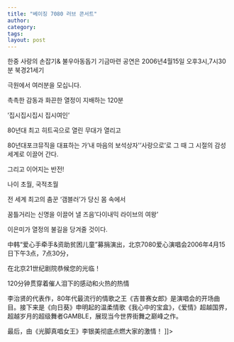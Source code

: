 ```yaml
---
title: "베이징 7080 러브 콘서트"
author:
category: 
tags: 
layout: post
---
```


한중 사랑의 손잡기& 불우아동돕기 기금마련 공연은 2006년4월15일 오후3시,7시30분 북경21세기

극원에서 여러분을 모십니다.

촉촉한 감동과 화끈한 열정이 지배하는 120분

’집시집시집시 집시여인’

80년대 최고 히트곡으로 열린 무대가 열리고

80년대포크뮤직을 대표하는 가’내 마음의 보석상자'’사랑으로’로 그 때 그 시절의 감성 세계로 이끌어 간다.

그리고 이어지는 반전!

나이 초월, 국적초월

전 세계 최고의 춤꾼 ‘갬블러’가 당신 몸 속에서

꿈틀거리는 신명을 이끌어 낼 즈음’다이내믹 라이브의 여왕’

이은미가 열정의 불길을 당겨줄 것이다.

中韩“爱心手牵手&资助贫困儿童”募捐演出，北京7080爱心演唱会2006年4月15日下午3点，7点30分，

在北京21世纪剧院恭候您的光临！

120分钟贯穿着催人泪下的感动和火热的热情

李治贤的代表作，80年代最流行的情歌之王《吉普赛女郎》是演唱会的开场曲目。接下来是《向日葵》申明起的温柔情歌《我心中的宝盒》，《爱情》超越国界，超越岁月的超级舞者GAMBLE，展现当今世界街舞之巅峰之作。

最后，由《光脚真唱女王》李银美彻底点燃大家的激情！ ]]>

